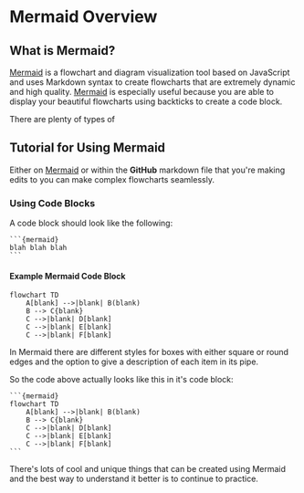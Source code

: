 # Mermaid Overview

## What is Mermaid?

[Mermaid](https://mermaid.js.org/intro/) is a flowchart and diagram visualization tool based on JavaScript and uses Markdown syntax to create flowcharts that are extremely dynamic and high quality. [Mermaid](https://mermaid.js.org/intro/) is especially useful because you are able to display your beautiful flowcharts using backticks to create a code block. 

There are plenty of types of 

## Tutorial for Using Mermaid

Either on [Mermaid](https://mermaid.live/edit#pako:eNp1j00OgjAQha8ymZUmcAEWJgp6Ad1RFyMdlEBbrK0_Ae5ugQ0LndXL-768ZDosjGRMsGzMq7iRdXDKhIZw2_xx92QZLuZ9hjje9JeGdN3DblV4-2Q5gvXs7kYOacdvUm3DYEogkBUpoydtmLV0OZPlUzj_QPv_6LBAGKFiq6iS4YFubAS6GysWmIQoydYChR6CR96Z40cXmDjrOULfSnKcVXS1pOZy-AJAwFci)  or within the **GitHub** markdown file that you're making edits to you can make complex flowcharts seamlessly. 

### Using Code Blocks

A code block should look like the following:
````
```{mermaid}
blah blah blah
```
````

#### Example Mermaid Code Block

```{mermaid}
flowchart TD
    A[blank] -->|blank| B(blank)
    B --> C{blank}
    C -->|blank| D[blank]
    C -->|blank| E[blank]
    C -->|blank| F[blank]
```

In Mermaid there are different styles for boxes with either square or round edges and the option to give a description of each item in its pipe.

So the code above actually looks like this in it's code block:

````
```{mermaid}
flowchart TD
    A[blank] -->|blank| B(blank)
    B --> C{blank}
    C -->|blank| D[blank]
    C -->|blank| E[blank]
    C -->|blank| F[blank]
```
````

There's lots of cool and unique things that can be created using Mermaid and the best way to understand it better is to continue to practice. 
